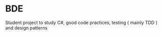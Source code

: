 # BDE

Student project to study C#, good code practices, testing ( mainly TDD ) and design patterns
